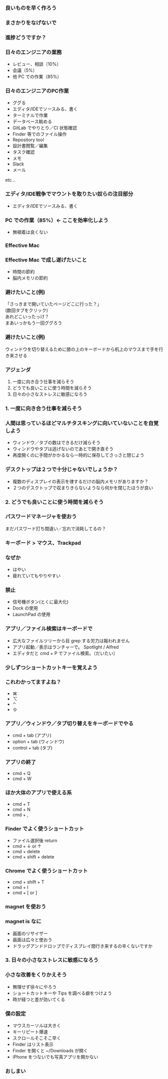 ### 良いものを早く作ろう



### まさかりをなげないで



### 進捗どうですか？



### 日々のエンジニアの業務
* レビュー、相談（10%）
* 会議（5%）
* 他 PC での作業（85%）



### 日々のエンジニアのPC作業
* ググる
* エディタ/IDEでソースみる、書く
* ターミナルで作業
* データベース眺める
* GitLab でやりとり／CI 状態確認
* Finder 等でのファイル操作
* Repository tool
* 設計書閲覧／編集
* タスク確認
* メモ
* Slack
* メール    

etc...



### エディタ/IDE戦争でマウントを取りたい奴らの注目部分
* エディタ/IDEでソースみる、書く



### PC での作業（85%）<- ここを効率化しよう
* 無頓着は良くない



### Effective Mac



### Effective Mac で成し遂げたいこと
* 時間の節約
* 脳内メモリの節約



### 避けたいこと(例)
「さっきまで開いていたページどこに行った？」    
(数回タブをクリック)    
あれどこいったっけ？    
まあいっかもう一回ググろう



### 避けたいこと(例)
ウィンドウを切り替えるために膝の上のキーボードから机上のマウスまで手を行き来させる



### アジェンダ
1. 一度に向き合う仕事を減らそう
1. どうでも良いことに使う時間を減らそう
1. 日々の小さなストレスに敏感になろう



### 1. 一度に向き合う仕事を減らそう



### 人間は思っているほどマルチタスキングに向いていないことを自覚しよう
* ウィンドウ／タブの数はできるだけ減らそう
* ウィンドウやタブは逃げないのであとで開き直そう
* 再度開くのに手間がかかるなら一時的に保存してさっさと閉じよう



### デスクトップは２つで十分じゃないでしょうか？
* 複数のディスプレイの表示を律するだけの脳内メモリがありますか？
* ２つのデスクトップで収まりきらないようなら何かを閉じたほうが良い



### 2. どうでも良いことに使う時間を減らそう



### パスワードマネージャを使おう
まだパスワード打ち間違い／忘れで消耗してるの？



### キーボード > マウス、Trackpad



### なぜか
* はやい
* 疲れていてもやりやすい



### 禁止
* 信号機ボタン(とくに最大化)
* Dock の使用
* LaunchPad の使用



### アプリ／ファイル検索はキーボードで
* 広大なファイルツリーから目 grep する労力は報われません
* アプリ起動／表示はランチャーで。 Spotlight / Alfred
* エディタだと cmd + P でファイル検索。（だいたい）



### 少しずつショートカットキーを覚えよう



### これわかってますよね？
* ⌘
* ⌥
* ⌃
* ⇧



### アプリ／ウィンドウ／タブ切り替えをキーボードでやる
* cmd + tab (アプリ)
* option + tab (ウィンドウ)
* control + tab (タブ)



### アプリの終了
* cmd + Q
* cmd + W



### ほか大体のアプリで使える系
* cmd + T
* cmd + N
* cmd + ,



### Finder でよく使うショートカット
* ファイル選択後 return
* cmd + ↓ or ↑
* cmd + delete
* cmd + shift + delete



### Chrome でよく使うショートカット
* cmd + shift + T
* cmd + l
* cmd + [ or ]



### magnet を使おう



### magnet is なに
* 画面のリサイザー
* 画面は広々と使おう
* ドラッグアンドドロップでディスプレイ間行き来するの辛くないですか



### 3. 日々の小さなストレスに敏感になろう



### 小さな改善をくりかえそう
* 無理せず徐々にやろう
* ショートカットキーや Tips を調べる癖をつけよう
* 時が経つと差が効いてくる



### 僕の設定
* マウスカーソルは大きく
* キーリピート爆速
* スクロールそこそこ早く
* Finder はリスト表示
* Finder を開くと ~/Downloads が開く
* iPhone をつないでも写真アプリを開かない



### おしまい
